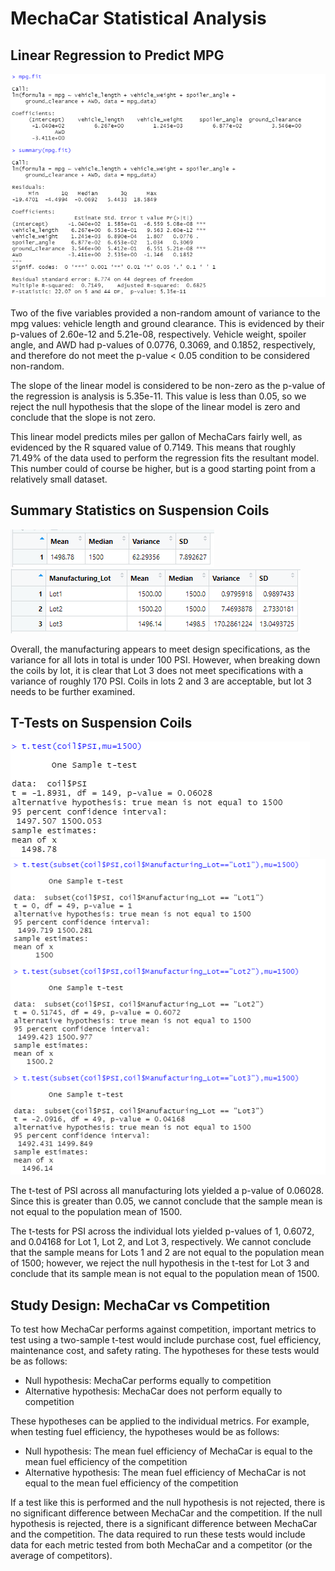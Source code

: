 # MechaCar Statistical Analysis

## Linear Regression to Predict MPG

![image1](resources/part1.png)

Two of the five variables provided a non-random amount of variance to the mpg values: vehicle length and ground clearance. This is evidenced by their p-values of 2.60e-12 and 5.21e-08, respectively. Vehicle weight, spoiler angle, and AWD had p-values of 0.0776, 0.3069, and 0.1852, respectively, and therefore do not meet the p-value < 0.05 condition to be considered non-random.

The slope of the linear model is considered to be non-zero as the p-value of the regression is analysis is 5.35e-11. This value is less than 0.05, so we reject the null hypothesis that the slope of the linear model is zero and conclude that the slope is not zero.

This linear model predicts miles per gallon of MechaCars fairly well, as evidenced by the R squared value of 0.7149. This means that roughly 71.49% of the data used to perform the regression fits the resultant model. This number could of course be higher, but is a good starting point from a relatively small dataset.

## Summary Statistics on Suspension Coils

![image2](resources/part2a.PNG) ![image3](resources/part2b.PNG)

Overall, the manufacturing appears to meet design specifications, as the variance for all lots in total is under 100 PSI. However, when breaking down the coils by lot, it is clear that Lot 3 does not meet specifications with a variance of roughly 170 PSI. Coils in lots 2 and 3 are acceptable, but lot 3 needs to be further examined.

## T-Tests on Suspension Coils

![image4](resources/part3a.PNG)
![image5](resources/part3b.PNG)

The t-test of PSI across all manufacturing lots yielded a p-value of 0.06028. Since this is greater than 0.05, we cannot conclude that the sample mean is not equal to the population mean of 1500.

The t-tests for PSI across the individual lots yielded p-values of 1, 0.6072, and 0.04168 for Lot 1, Lot 2, and Lot 3, respectively. We cannot conclude that the sample means for Lots 1 and 2 are not equal to the population mean of 1500; however, we reject the null hypothesis in the t-test for Lot 3 and conclude that its sample mean is not equal to the population mean of 1500.

## Study Design: MechaCar vs Competition

To test how MechaCar performs against competition, important metrics to test using a two-sample t-test would include purchase cost, fuel efficiency, maintenance cost, and safety rating. The hypotheses for these tests would be as follows:

- Null hypothesis: MechaCar performs equally to competition
- Alternative hypothesis: MechaCar does not perform equally to competition

These hypotheses can be applied to the individual metrics. For example, when testing fuel efficiency, the hypotheses would be as follows:

- Null hypothesis: The mean fuel efficiency of MechaCar is equal to the mean fuel efficiency of the competition
- Alternative hypothesis: The mean fuel efficiency of MechaCar is not equal to the mean fuel efficiency of the competition

If a test like this is performed and the null hypothesis is not rejected, there is no significant difference between MechaCar and the competition. If the null hypothesis is rejected, there is a significant difference between MechaCar and the competition. The data required to run these tests would include data for each metric tested from both MechaCar and a competitor (or the average of competitors).

